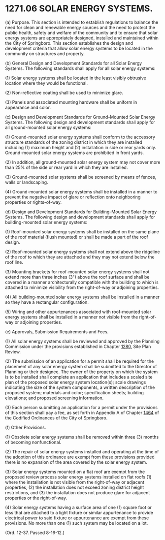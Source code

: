 1271.06 SOLAR ENERGY SYSTEMS.
=============================

​(a) Purpose. This section is intended to establish regulations to
balance the need for clean and renewable energy sources and the need to
protect the public health, safety and welfare of the community and to
ensure that solar energy systems are appropriately designed, installed
and maintained within the City of Springboro. This section establishes
the design and development criteria that allow solar energy systems to
be located in the community on structures and property.

​(b) General Design and Development Standards for all Solar Energy
Systems. The following standards shall apply for all solar energy
systems:

​(1) Solar energy systems shall be located in the least visibly
obtrusive location where they would be functional.

​(2) Non-reflective coating shall be used to minimize glare.

​(3) Panels and associated mounting hardware shall be uniform in
appearance and color.

​(c) Design and Development Standards for Ground-Mounted Solar Energy
Systems. The following design and development standards shall apply for
all ground-mounted solar energy systems:

​(1) Ground-mounted solar energy systems shall conform to the accessory
structure standards of the zoning district in which they are installed
including (1) maximum height and (2) installation in side or rear yards
only. Ground-mounted solar energy systems are prohibited in front yards.

​(2) In addition, all ground-mounted solar energy system may not cover
more than 25% of the side or rear yard in which they are installed.

​(3) Ground-mounted solar systems shall be screened by means of fences,
walls or landscaping.

​(4) Ground-mounted solar energy systems shall be installed in a manner
to prevent the negative impact of glare or reflection onto neighboring
properties or rights-of-way.

​(d) Design and Development Standards for Building-Mounted Solar Energy
Systems. The following design and development standards shall apply for
building-mounted solar energy systems:

​(1) Roof-mounted solar energy systems shall be installed on the same
plane of the roof material (flush mounted) or shall be made a part of
the roof design.

​(2) Roof-mounted solar energy systems shall not extend above the
ridgeline of the roof to which they are attached and they may not extend
below the roof line.

​(3) Mounting brackets for roof-mounted solar energy systems shall not
extend more than three inches (3") above the roof surface and shall be
covered in a manner architecturally compatible with the building to
which is attached to minimize visibility from the right-of-way or
adjoining properties.

​(4) All building-mounted solar energy systems shall be installed in a
manner so they have a rectangular configuration.

​(5) Wiring and other appurtenances associated with roof-mounted solar
energy systems shall be installed in a manner not visible from the
right-of-way or adjoining properties.

​(e) Approvals, Submission Requirements and Fees.

​(1) All solar energy systems shall be reviewed and approved by the
Planning Commission under the provisions established in Chapter
[1280](54f1829c.html), Site Plan Review.

​(2) The submission of an application for a permit shall be required for
the placement of any solar energy system shall be submitted to the
Director of Planning or their designee. The owner of the property on
which the system is to be installed shall complete an application that
includes a scaled site plan of the proposed solar energy system
location(s); scale drawings indicating the size of the system
components, a written description of the proposed system; materials and
color; specification sheets; building elevations; and proposed screening
information.

​(3) Each person submitting an application for a permit under the
provisions of this section shall pay a fee, as set forth in Appendix A
of Chapter [1464](58d37b9c.html) of the Codified Ordinances of the City
of Springboro.

​(f) Other Provisions.

​(1) Obsolete solar energy systems shall be removed within three (3)
months of becoming nonfunctional.

​(2) The repair of solar energy systems installed and operating at the
time of the adoption of this ordinance are exempt from these provisions
provided there is no expansion of the area covered by the solar energy
system.

​(3) Solar energy systems mounted on a flat roof are exempt from the
proposed review process solar energy systems installed on flat roofs (1)
where the installation is not visible from the right-of-way or adjacent
properties, (2) the installation does not exceed zoning district height
restrictions, and (3) the installation does not produce glare for
adjacent properties or the right-of-way.

​(4) Solar energy systems having a surface area of one (1) square foot
or less that are attached to a light fixture or similar appurtenance to
provide electrical power to said fixture or appurtenance are exempt from
these provisions. No more than one (1) such system may be located on a
lot.

(Ord. 12-37. Passed 8-16-12.)
